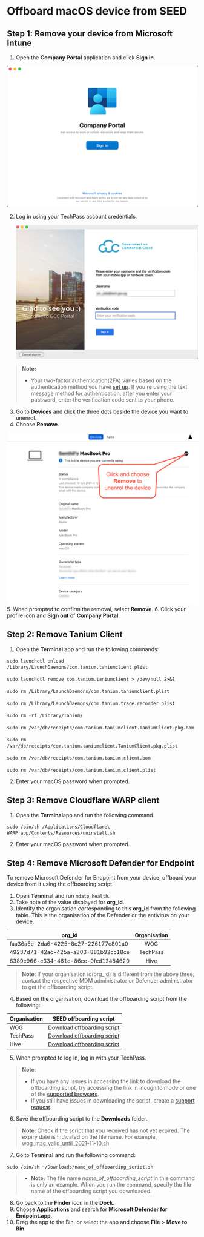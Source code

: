 # Offboard macOS device from SEED


## Step 1: Remove your device from Microsoft Intune

  1. Open the **Company Portal** application and click **Sign in**.

  <kbd>![sign-in](../images/onboarding-for-macos/sign-in.png)</kbd>

  2. Log in using your TechPass account credentials.

     <kbd>![log-in-to-gcc](../images/onboarding-for-macos/log-in-to-gcc.png)</kbd>

> **Note:**
>- Your two-factor authentication(2FA) varies based on the authentication method you have [set up](https://account.activedirectory.windowsazure.com/Proofup.aspx). If you're using the text message method for authentication, after you enter your password, enter the verification code sent to your phone.

  3. Go to **Devices** and click the three dots beside the device you want to unenrol.
  4. Choose **Remove**.

  <kbd>![devices](../images/onboarding-for-macos/devices-2.png)</kbd>
  5. When prompted to confirm the removal, select **Remove**.
  6. Click your profile icon and **Sign out** of **Company Portal**.

## Step 2: Remove Tanium Client

  1. Open the **Terminal** app and run the following commands:

  ```
  sudo launchctl unload /Library/LaunchDaemons/com.tanium.taniumclient.plist

  sudo launchctl remove com.tanium.taniumclient > /dev/null 2>&1

  sudo rm /Library/LaunchDaemons/com.tanium.taniumclient.plist

  sudo rm /Library/LaunchDaemons/com.tanium.trace.recorder.plist

  sudo rm -rf /Library/Tanium/

  sudo rm /var/db/receipts/com.tanium.taniumclient.TaniumClient.pkg.bom

  sudo rm /var/db/receipts/com.tanium.taniumclient.TaniumClient.pkg.plist

  sudo rm /var/db/receipts/com.tanium.tanium.client.bom

  sudo rm /var/db/receipts/com.tanium.tanium.client.plist
  ```
2. Enter your macOS password when prompted.  

## Step 3: Remove Cloudflare WARP client

  1. Open the **Terminal**app and run the following command.

  ```
  sudo /bin/sh /Applications/Cloudflare\ WARP.app/Contents/Resources/uninstall.sh
  ```
  2. Enter your macOS password when prompted.

## Step 4: Remove Microsoft Defender for Endpoint

To remove Microsoft Defender for Endpoint from your device, offboard your device from it using the offboarding script.

1. Open **Terminal** and run `mdatp health`.
2. Take note of the value displayed for **org_id**.
3. Identify the organisation corresponding to this **org_id** from the following table. This is the organisation of the Defender or the antivirus on your device.

  | org_id  | Organisation |
  | ------------- |:-------------:|
  | faa36a5e-2da6-4225-8e27-226177c801a0      | WOG     |
  | 49237d71-42ac-425a-a803-881b92cc18ce  | TechPass    |
  | 6389e966-e334-461d-86ce-0fed12484620      | Hive     |

  > **Note**:
  > If your organisation id(org_id) is different from the above three, contact the respective MDM administrator or Defender administrator to get the offboarding script.

4. Based on the organisation, download the offboarding script from the following:

  | Organisation  | SEED offboarding script |
  | ------------- |:-------------:|
  | WOG      | [Download offboarding script](https://26mucnez5qtouxu6dtg7bwcpwa0glupx.lambda-url.ap-southeast-1.on.aws/wog_mac)    |
  | TechPass      | [Download offboarding script](https://26mucnez5qtouxu6dtg7bwcpwa0glupx.lambda-url.ap-southeast-1.on.aws/tp_mac)     |
  | Hive      | [Download offboarding script](https://26mucnez5qtouxu6dtg7bwcpwa0glupx.lambda-url.ap-southeast-1.on.aws/hive_mac)     |

5. When prompted to log in, log in with your TechPass.

> **Note**:
>- If you have any issues in accessing the link to download the offboarding script, try accessing the link in incognito mode or one of the [supported browsers](https://docs.developer.tech.gov.sg/docs/security-suite-for-engineering-endpoint-devices/additional-resources/best-practices?id=supported-browsers).
>- If you still have issues in downloading the script, create a [support request](https://go.gov.sg/techpass-sr).

6. Save the offboarding script to the **Downloads** folder.

> **Note**:
> Check if the script that you received has not yet expired. The expiry date is indicated on the file name. For example, wog_mac_valid_until_2021-11-10.sh

7. Go to **Terminal** and run the following command:
  ```
  sudo /bin/sh ~/Downloads/name_of_offboarding_script.sh
  ```
>- **Note:**
> The file name *name_of_offboarding_script* in this command is only an example. When you run the command, specify the file name of the offboarding script you downloaded.


8. Go back to the **Finder** icon in the **Dock**.
9. Choose **Applications** and search for **Microsoft Defender for Endpoint.app**.
10. Drag the app to the Bin, or select the app and choose **File** > **Move to Bin**.
